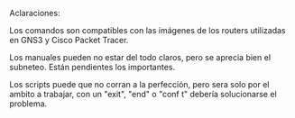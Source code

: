 Aclaraciones:

Los comandos son compatibles con las imágenes de los routers utilizadas en GNS3 y Cisco Packet Tracer.

Los manuales pueden no estar del todo claros, pero se aprecia bien el subneteo. Están pendientes los importantes.

Los scripts puede que no corran a la perfección, pero sera solo por el ambito a trabajar, con un "exit", "end" o "conf t" debería solucionarse el problema.
